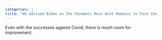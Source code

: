 ```yaml
---
categories: j
title: "We Advised Biden on the Pandemic Much Work Remains to Face the Next Crisis"
---
```

Even with the successes against Covid, there is much room for improvement.